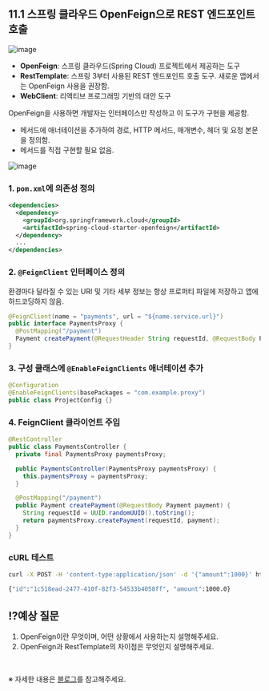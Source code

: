 ## 11.1 스프링 클라우드 OpenFeign으로 REST 엔드포인트 호출

![image](https://github.com/user-attachments/assets/1c51e772-e8f2-4728-a773-47ad0b399030)

- **OpenFeign**: 스프링 클라우드(Spring Cloud) 프로젝트에서 제공하는 도구
- **RestTemplate**: 스프링 3부터 사용된 REST 엔드포인트 호출 도구. 새로운 앱에서는 OpenFeign 사용을 권장함.
- **WebClient**: 리액티브 프로그래밍 기반의 대안 도구

OpenFeign을 사용하면 개발자는 인터페이스만 작성하고 이 도구가 구현을 제공함.

- 메서드에 애너테이션을 추가하여 경로, HTTP 메서드, 매개변수, 헤더 및 요청 본문을 정의함.
- 메서드를 직접 구현할 필요 없음.

![image](https://github.com/user-attachments/assets/c9d42717-a6fa-4037-8ea4-6b500c14fa03)

### 1. `pom.xml`에 의존성 정의

```xml
<dependencies>
  <dependency>
    <groupId>org.springframework.cloud</groupId>
    <artifactId>spring-cloud-starter-openfeign</artifactId>
  </dependency>
  ...
</dependencies>
```

### 2. `@FeignClient` 인터페이스 정의

환경마다 달라질 수 있는 URI 및 기타 세부 정보는 항상 프로퍼티 파일에 저장하고 앱에 하드코딩하지 않음.

```java
@FeignClient(name = "payments", url = "${name.service.url}")
public interface PaymentsProxy {
  @PostMapping("/payment")
  Payment createPayment(@RequestHeader String requestId, @RequestBody Payment payment);
}
```

### 3. 구성 클래스에 `@EnableFeignClients` 애너테이션 추가

```java
@Configuration
@EnableFeignClients(basePackages = "com.example.proxy")
public class ProjectConfig {}
```

### 4. FeignClient 클라이언트 주입

```java
@RestController
public class PaymentsController {
  private final PaymentsProxy paymentsProxy;

  public PaymentsController(PaymentsProxy paymentsProxy) {
    this.paymentsProxy = paymentsProxy;
  }

  @PostMapping("/payment")
  public Payment createPayment(@RequestBody Payment payment) {
    String requestId = UUID.randomUUID().toString();
    return paymentsProxy.createPayment(requestId, payment);
  }
}
```

### cURL 테스트

```bash
curl -X POST -H 'content-type:application/json' -d '{"amount":1000}' http://localhost:9090/payment
```

```bash
{"id":"1c518ead-2477-410f-82f3-54533b4058ff", "amount":1000.0}
```

## ⁉️예상 질문

1. OpenFeign이란 무엇이며, 어떤 상황에서 사용하는지 설명해주세요.
2. OpenFeign과 RestTemplate의 차이점은 무엇인지 설명해주세요.

&nbsp;

※ 자세한 내용은 [블로그](https://mandusitstudy.tistory.com/442)를 참고해주세요.
